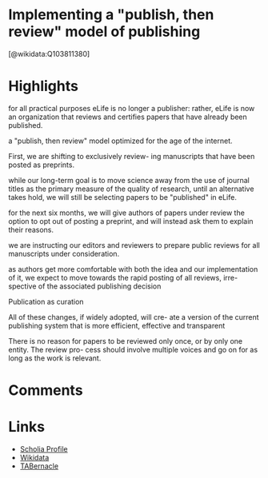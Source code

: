 
Implementing a "publish, then review" model of publishing
=========================================================
  
  [@wikidata:Q103811380]  

# Highlights
for all practical purposes eLife is no longer a publisher: rather, eLife is now an organization that reviews and certifies papers that have already been published.

a "publish, then review" model optimized for the age of the internet.

First, we are shifting to exclusively review- ing manuscripts that have been posted as preprints.

while our long-term goal is to move science away from the use of journal titles as the primary measure of the quality of research, until an alternative takes hold, we will still be selecting papers to be "published" in eLife.

for the next six months, we will give authors of papers under review the option to opt out of posting a preprint, and will instead ask them to explain their reasons.

we are instructing our editors and reviewers to prepare public reviews for all manuscripts under consideration.

as authors get more comfortable with both the idea and our implementation of it, we expect to move towards the rapid posting of all reviews, irre- spective of the associated publishing decision

Publication as curation

All of these changes, if widely adopted, will cre- ate a version of the current publishing system that is more efficient, effective and transparent

There is no reason for papers to be reviewed only once, or by only one entity. The review pro- cess should involve multiple voices and go on for as long as the work is relevant.




# Comments

# Links
  
 * [Scholia Profile](https://scholia.toolforge.org/work/Q103811380)  
 * [Wikidata](https://www.wikidata.org/wiki/Q103811380)  
 * [TABernacle](https://tabernacle.toolforge.org/?#/tab/manual/Q103811380/P921%3BP4510)  
